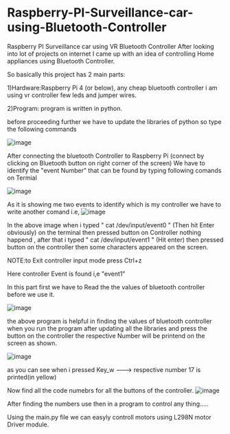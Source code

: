 # Raspberry-PI-Surveillance-car-using-Bluetooth-Controller
Raspberry PI Surveillance car using VR Bluetooth Controller 
After looking into lot of projects on internet I came up with an idea of controlling Home appliances using Bluetooth Controller.


So basically this project has 2 main parts:


1)Hardware:Raspberry Pi 4 (or below), any cheap bluetooth controller i am using vr controller 
           few leds and jumper wires. 


2)Program: program is written in python.



before proceeding further we have to update the libraries of python so type the following commands

![image](https://user-images.githubusercontent.com/88006688/177688551-767700b1-cff1-4fb9-a8b6-2e955c0406c0.png)

After connecting the  bluetooth Controller to Raspberry Pi (connect by clicking on Bluetooth button on right corner of the screen) We have to identify the "event Number" that can be found by typing following comands on Termial 

![image](https://user-images.githubusercontent.com/88006688/177688594-aeea4768-4ecc-4dc6-b700-a4d466d1172b.png)

As it is showing me two events to identify which is my controller we have to write another comand i.e,
![image](https://user-images.githubusercontent.com/88006688/177688627-7aed2686-37c0-49ea-b0b4-de37aac906ce.png)

In the above image when i typed  "  cat /dev/input/event0   " (Then hit Enter obviously) on the terminal then pressed button on Controller nothing happend ,  after that i typed                           "  cat /dev/input/event1   " (Hit enter) then pressed button on the controller then some characters appeared on the screen.


NOTE:to Exit controller input mode press Ctrl+z

Here controller Event is found i,e "event1"


In this part first we have to Read the the values of bluetooth controller before we use it.

![image](https://user-images.githubusercontent.com/88006688/177688672-c87e4bd9-93a6-4c1d-8290-f24d6e1e500a.png)

the above program is helpful in finding the values of bluetooth controller when you run the program after updating all the libraries and press the button on the controller the respective Number will be printend on the screen as shown.

![image](https://user-images.githubusercontent.com/88006688/177688705-9d3dd484-bc29-4eee-8738-f12b85c6fd33.png)

as you can see when i pressed Key_w ---> respective number 17 is printed(in yellow)

Now find all the code numebrs for all the buttons of the controller.
![image](https://user-images.githubusercontent.com/88006688/177688741-a774b71f-442d-4974-ae0a-5c507cf67dd8.png)

After finding the numbers use then in a program to control any thing.....


Using the main.py file we can easyly controll motors using L298N motor Driver module.


